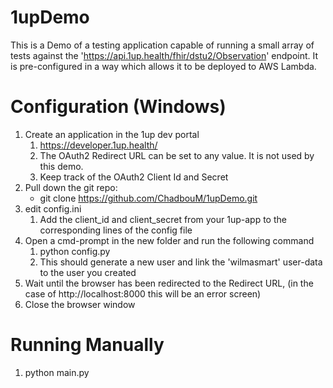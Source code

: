 # 1upDemo

This is a Demo of a testing application capable of running a small array of tests against the 'https://api.1up.health/fhir/dstu2/Observation' endpoint.
It is pre-configured in a way which allows it to be deployed to AWS Lambda.

# Configuration (Windows)

1. Create an application in the 1up dev portal
	1. https://developer.1up.health/
	1. The OAuth2 Redirect URL can be set to any value. It is not used by this demo.
	1. Keep track of the OAuth2 Client Id and Secret
1. Pull down the git repo:
	* git clone https://github.com/ChadbouM/1upDemo.git
1. edit config.ini
	1. Add the client_id and client_secret from your 1up-app to the corresponding lines of the config file
1. Open a cmd-prompt in the new folder and run the following command
	1. python config.py
	1. This should generate a new user and link the 'wilmasmart' user-data to the user you created
1. Wait until the browser has been redirected to the Redirect URL, (in the case of http://localhost:8000 this will be an error screen)
1. Close the browser window

# Running Manually

1. python main.py